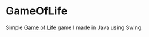 # GameOfLife
Simple [Game of Life](https://en.wikipedia.org/wiki/Game_of_Life) game I made in Java using Swing.

